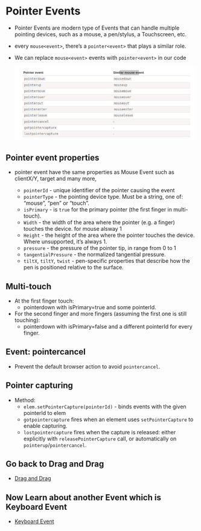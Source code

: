 # Pointer Events

- Pointer Events are modern type of Events that can handle multiple pointing devices, such as a mouse, a pen/stylus, a Touchscreen, etc.
- every `mouse<event>`, there’s a `pointer<event>` that plays a similar role.
- We can replace `mouse<event>` events with `pointer<event>` in our code

  ![pointEvents & mouseEvents](./pointEvents%20&%20mouseEvents.png)

## Pointer event properties

- pointer event have the same properties as Mouse Event such as clientX/Y, target and many more,

  - `pointerId` - unique identifier of the pointer causing the event
  - `pointerType` - the pointing device type. Must be a string, one of: “mouse”, “pen” or “touch”.
  - `isPrimary` - is `true` for the primary pointer (the first finger in multi-touch).
  - `Width` - the width of the area where the pointer (e.g. a finger) touches the device. for mouse alsway 1
  - `Height` - the height of the area where the pointer touches the device. Where unsupported, it’s always 1.
  - `pressure` - the pressure of the pointer tip, in range from 0 to 1
  - `tangentialPressure` - the normalized tangential pressure.
  - `tiltX`, `tiltY`, `twist` - pen-specific properties that describe how the pen is positioned relative to the surface.

## Multi-touch

- At the first finger touch:
  - pointerdown with isPrimary=true and some pointerId.
- For the second finger and more fingers (assuming the first one is still touching):
  - pointerdown with isPrimary=false and a different pointerId for every finger.

## Event: pointercancel

- Prevent the default browser action to avoid `pointercancel`.

## Pointer capturing

- Method:
  - `elem.setPointerCapture(pointerId)` - binds events with the given pointerId to elem
  - `gotpointercapture` fires when an element uses `setPointerCapture` to enable capturing.
  - `lostpointercapture` fires when the capture is released: either explicitly with `releasePointerCapture` call, or automatically on `pointerup`/`pointercancel`.


## Go back to Drag and Drag

- [Drag and Drag](./03%20Drag_n_Drag.md)

## Now Learn about another Event which is Keyboard Event

- [Keyboard Event](./05%20KeyBoard%20Event.md)